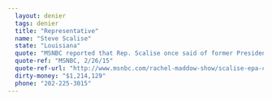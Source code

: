 ```yaml
---
  layout: denier
  tags: denier
  title: "Representative"
  name: "Steve Scalise"
  state: "Louisiana"
  quote: "MSNBC reported that Rep. Scalise once said of former President Obama: ”I know the president loves talking about global warming – and they’re canceling flights all around the country due to snow blizzards.” Scalise's office did not respond to a request for additional comment from CAP Action."
  quote-ref: "MSNBC, 2/26/15"
  quote-ref-url: "http://www.msnbc.com/rachel-maddow-show/scalise-epa-chief-snow-blizzards-contradict-climate-science"
  dirty-money: "$1,214,129"
  phone: "202-225-3015"
---
```

